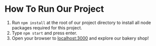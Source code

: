 # How To Run Our Project

1. Run `npm install` at the root of our project directory to install all node packages required for this project.
2. Type `npm start` and press enter.
3. Open your browser to [localhost:3000](http://localhost:3000/) and explore our bakery shop!